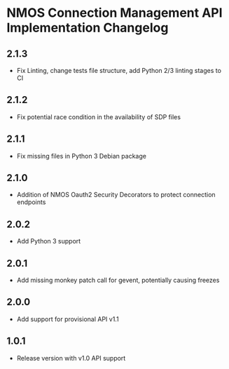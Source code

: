 # NMOS Connection Management API Implementation Changelog

## 2.1.3
- Fix Linting, change tests file structure, add Python 2/3 linting stages to CI

## 2.1.2
- Fix potential race condition in the availability of SDP files

## 2.1.1
- Fix missing files in Python 3 Debian package

## 2.1.0
- Addition of NMOS Oauth2 Security Decorators to protect connection endpoints

## 2.0.2
- Add Python 3 support

## 2.0.1
- Add missing monkey patch call for gevent, potentially causing freezes

## 2.0.0
- Add support for provisional API v1.1

## 1.0.1
- Release version with v1.0 API support
